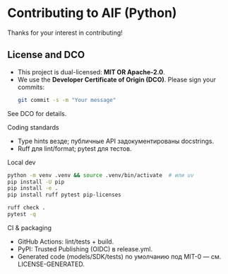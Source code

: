 # Contributing to AIF (Python)

Thanks for your interest in contributing!

## License and DCO
- This project is dual-licensed: **MIT OR Apache-2.0**.
- We use the **Developer Certificate of Origin (DCO)**. Please sign your commits:
  ```bash
  git commit -s -m "Your message"
  ```
See DCO for details.

Coding standards
- Type hints везде; публичные API задокументированы docstrings.
- Ruff для lint/format; pytest для тестов.

Local dev

```bash
python -m venv .venv && source .venv/bin/activate  # или uv
pip install -U pip
pip install -e .
pip install ruff pytest pip-licenses

ruff check .
pytest -q
```

CI & packaging
- GitHub Actions: lint/tests + build.
- PyPI: Trusted Publishing (OIDC) в release.yml.
- Generated code (models/SDK/tests) по умолчанию под MIT-0 — см. LICENSE-GENERATED.
